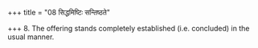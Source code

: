 +++
title = "08 सिद्धमिष्टिः सन्तिष्ठते"

+++
8. The offering stands completely established (i.e. concluded) in the usual manner. 
